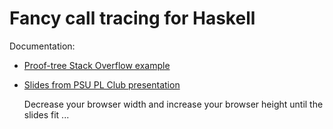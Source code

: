 Fancy call tracing for Haskell
==============================

Documentation:

- [Proof-tree Stack Overflow example](http://stackoverflow.com/a/20829134/470844)

- [Slides from PSU PL Club presentation](http://web.cecs.pdx.edu/~ntc2/call-trace-pl-club/presentation.revealjs.html)

  Decrease your browser width and increase your browser height until
  the slides fit ...
